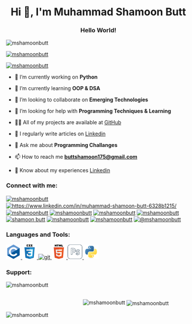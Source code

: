 <h1 align="center">Hi 👋, I'm Muhammad Shamoon Butt</h1>
<h3 align="center">Hello World!</h3>

<p align="left"> <img src="https://komarev.com/ghpvc/?username=mshamoonbutt&label=Profile%20views&color=0e75b6&style=flat" alt="mshamoonbutt" /> </p>

<p align="left"> <a href="https://github.com/ryo-ma/github-profile-trophy"><img src="https://github-profile-trophy.vercel.app/?username=mshamoonbutt" alt="mshamoonbutt" /></a> </p>

<p align="left"> <a href="https://twitter.com/mshamoonbutt" target="blank"><img src="https://img.shields.io/twitter/follow/mshamoonbutt?logo=twitter&style=for-the-badge" alt="mshamoonbutt" /></a> </p>

- 🔭 I’m currently working on **Python**

- 🌱 I’m currently learning **OOP & DSA**

- 👯 I’m looking to collaborate on **Emerging Technologies**

- 🤝 I’m looking for help with **Programming Techniques & Learning**

- 👨‍💻 All of my projects are available at [GitHub](github.com/mshamoonbutt)

- 📝 I regularly write articles on [Linkedin](https://www.linkedin.com/in/shamoonbutt/)

- 💬 Ask me about **Programming Challanges**

- 📫 How to reach me **buttshamoon175@gmail.com**

- 📄 Know about my experiences [Linkedin](https://www.linkedin.com/in/shamoonbutt/)

<h3 align="left">Connect with me:</h3>
<p align="left">
<a href="https://twitter.com/mshamoonbutt" target="blank"><img align="center" src="https://raw.githubusercontent.com/rahuldkjain/github-profile-readme-generator/master/src/images/icons/Social/twitter.svg" alt="mshamoonbutt" height="30" width="40" /></a>
<a href="https://linkedin.com/in/shamoonbutt/" target="blank"><img align="center" src="https://raw.githubusercontent.com/rahuldkjain/github-profile-readme-generator/master/src/images/icons/Social/linked-in-alt.svg" alt="https://www.linkedin.com/in/muhammad-shamoon-butt-6328b1215/" height="30" width="40" /></a>
<a href="https://kaggle.com/mshamoonbutt" target="blank"><img align="center" src="https://raw.githubusercontent.com/rahuldkjain/github-profile-readme-generator/master/src/images/icons/Social/kaggle.svg" alt="mshamoonbutt" height="30" width="40" /></a>
<a href="https://fb.com/mshamoonbutt" target="blank"><img align="center" src="https://raw.githubusercontent.com/rahuldkjain/github-profile-readme-generator/master/src/images/icons/Social/facebook.svg" alt="mshamoonbutt" height="30" width="40" /></a>
<a href="https://instagram.com/mshamoonbutt" target="blank"><img align="center" src="https://raw.githubusercontent.com/rahuldkjain/github-profile-readme-generator/master/src/images/icons/Social/instagram.svg" alt="mshamoonbutt" height="30" width="40" /></a>
<a href="https://www.behance.net/mshamoonbutt" target="blank"><img align="center" src="https://raw.githubusercontent.com/rahuldkjain/github-profile-readme-generator/master/src/images/icons/Social/behance.svg" alt="mshamoonbutt" height="30" width="40" /></a>
<a href="https://www.youtube.com/@mshamoonbutt" target="blank"><img align="center" src="https://raw.githubusercontent.com/rahuldkjain/github-profile-readme-generator/master/src/images/icons/Social/youtube.svg" alt="shamoon butt" height="30" width="40" /></a>
<a href="https://www.hackerrank.com/profile/buttshamoon175" target="blank"><img align="center" src="https://raw.githubusercontent.com/rahuldkjain/github-profile-readme-generator/master/src/images/icons/Social/hackerrank.svg" alt="mshamoonbutt" height="30" width="40" /></a>
<a href="https://www.leetcode.com/buttshamoon175" target="blank"><img align="center" src="https://raw.githubusercontent.com/rahuldkjain/github-profile-readme-generator/master/src/images/icons/Social/leet-code.svg" alt="mshamoonbutt" height="30" width="40" /></a>
<a href="https://www.hackerearth.com/@mshamoonbutt" target="blank"><img align="center" src="https://raw.githubusercontent.com/rahuldkjain/github-profile-readme-generator/master/src/images/icons/Social/hackerearth.svg" alt="@mshamoonbutt" height="30" width="40" /></a>
</p>

<h3 align="left">Languages and Tools:</h3>
<p align="left"> <a href="https://www.cprogramming.com/" target="_blank" rel="noreferrer"> <img src="https://raw.githubusercontent.com/devicons/devicon/master/icons/c/c-original.svg" alt="c" width="40" height="40"/> </a> <a href="https://www.w3schools.com/css/" target="_blank" rel="noreferrer"> <img src="https://raw.githubusercontent.com/devicons/devicon/master/icons/css3/css3-original-wordmark.svg" alt="css3" width="40" height="40"/> </a> <a href="https://git-scm.com/" target="_blank" rel="noreferrer"> <img src="https://www.vectorlogo.zone/logos/git-scm/git-scm-icon.svg" alt="git" width="40" height="40"/> </a> <a href="https://www.w3.org/html/" target="_blank" rel="noreferrer"> <img src="https://raw.githubusercontent.com/devicons/devicon/master/icons/html5/html5-original-wordmark.svg" alt="html5" width="40" height="40"/> </a> <a href="https://www.photoshop.com/en" target="_blank" rel="noreferrer"> <img src="https://raw.githubusercontent.com/devicons/devicon/master/icons/photoshop/photoshop-line.svg" alt="photoshop" width="40" height="40"/> </a> <a href="https://www.python.org" target="_blank" rel="noreferrer"> <img src="https://raw.githubusercontent.com/devicons/devicon/master/icons/python/python-original.svg" alt="python" width="40" height="40"/> </a> </p>

<h3 align="left">Support:</h3>
<p><a href="https://www.buymeacoffee.com/mshamoonbutt"> <img align="left" src="https://cdn.buymeacoffee.com/buttons/v2/default-yellow.png" height="50" width="210" alt="mshamoonbutt" /></a><a href="https://ko-fi.com/mshamoonbutt"></a></p><br><br>

<p><img align="left" src="https://github-readme-stats.vercel.app/api/top-langs?username=mshamoonbutt&show_icons=true&locale=en&layout=compact" alt="mshamoonbutt" /></p>

<p>&nbsp;<img align="center" src="https://github-readme-stats.vercel.app/api?username=mshamoonbutt&show_icons=true&locale=en" alt="mshamoonbutt" /></p>

<p><img align="center" src="https://github-readme-streak-stats.herokuapp.com/?user=mshamoonbutt&" alt="mshamoonbutt" /></p>
